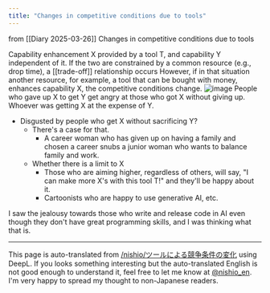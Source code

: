 ```yaml
---
title: "Changes in competitive conditions due to tools"
---
```


from  [[Diary 2025-03-26]]
Changes in competitive conditions due to tools

Capability enhancement X provided by a tool T, and capability Y independent of it.
If the two are constrained by a common resource (e.g., drop time), a [[trade-off]] relationship occurs
However, if in that situation another resource, for example, a tool that can be bought with money, enhances capability X, the competitive conditions change.
![image](https://gyazo.com/f90e1417d5c7811abad23884a82034f9/thumb/1000)
People who gave up X to get Y get angry at those who got X without giving up.
Whoever was getting X at the expense of Y.
- Disgusted by people who get X without sacrificing Y?
    - There's a case for that.
        - A career woman who has given up on having a family and chosen a career snubs a junior woman who wants to balance family and work.
    - Whether there is a limit to X
        - Those who are aiming higher, regardless of others, will say, "I can make more X's with this tool T!" and they'll be happy about it.
        - Cartoonists who are happy to use generative AI, etc.


I saw the jealousy towards those who write and release code in AI even though they don't have great programming skills, and I was thinking what that is.


---
This page is auto-translated from [/nishio/ツールによる競争条件の変化](https://scrapbox.io/nishio/ツールによる競争条件の変化) using DeepL. If you looks something interesting but the auto-translated English is not good enough to understand it, feel free to let me know at [@nishio_en](https://twitter.com/nishio_en). I'm very happy to spread my thought to non-Japanese readers.
